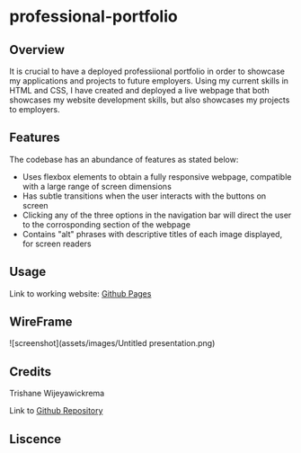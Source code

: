 # professional-portfolio


## Overview
It is crucial to have a deployed professiional portfolio in order to showcase my applications and projects to future employers. Using my current skills in HTML and CSS, I have created and deployed a live webpage that both showcases my website development skills, but also showcases my projects to employers.

## Features
The codebase has an abundance of features as stated below:
- Uses flexbox elements to obtain a fully responsive webpage, compatible with a large range of screen dimensions
- Has subtle transitions when the user interacts with the buttons on screen
- Clicking any of the three options in the navigation bar will direct the user to the corrosponding section of the webpage
- Contains "alt" phrases with descriptive titles of each image displayed, for screen readers 

## Usage

Link to working website: [Github Pages](https://trishaneww.github.io/professional-portfolio/)

## WireFrame

![screenshot](assets/images/Untitled presentation.png)

## Credits

Trishane Wijeyawickrema

Link to [Github Repository](https://github.com/Trishaneww/professional-portfolio)

## Liscence

